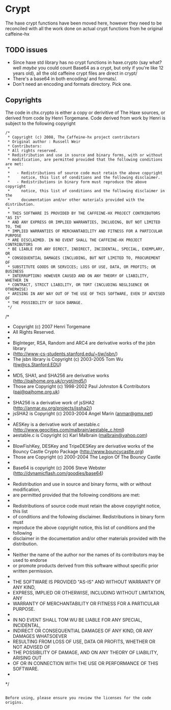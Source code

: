 # Crypt
The haxe crypt functions have been moved here, however they need to be reconciled with
all the work done on actual crypt functions from he original caffeine-hx

## TODO issues
* Since haxe std library has no crypt functions in haxe.crypto (say what? well *maybe* you could count Base64 as a crypt, but only if you're like 12 years old), all the old caffeine crypt files are direct in crypt/
* There's a base64 in both encoding/ and formats/. 
* Don't need an encoding and formats directory. Pick one.


## Copyrights

The code in chx.crypto is either a copy or derivitive of The Haxe sources, or derived from code
by Henri Torgemane. Code derived from work by Henri is subject to the following copyright
```
/*
 * Copyright (c) 2008, The Caffeine-hx project contributors
 * Original author : Russell Weir
 * Contributors:
 * All rights reserved.
 * Redistribution and use in source and binary forms, with or without
 * modification, are permitted provided that the following conditions are met:
 *
 *   - Redistributions of source code must retain the above copyright
 *     notice, this list of conditions and the following disclaimer.
 *   - Redistributions in binary form must reproduce the above copyright
 *     notice, this list of conditions and the following disclaimer in the
 *     documentation and/or other materials provided with the distribution.
 *
 * THIS SOFTWARE IS PROVIDED BY THE CAFFEINE-HX PROJECT CONTRIBUTORS "AS IS"
 * AND ANY EXPRESS OR IMPLIED WARRANTIES, INCLUDING, BUT NOT LIMITED TO, THE
 * IMPLIED WARRANTIES OF MERCHANTABILITY AND FITNESS FOR A PARTICULAR PURPOSE
 * ARE DISCLAIMED. IN NO EVENT SHALL THE CAFFEINE-HX PROJECT CONTRIBUTORS
 * BE LIABLE FOR ANY DIRECT, INDIRECT, INCIDENTAL, SPECIAL, EXEMPLARY, OR
 * CONSEQUENTIAL DAMAGES (INCLUDING, BUT NOT LIMITED TO, PROCUREMENT OF
 * SUBSTITUTE GOODS OR SERVICES; LOSS OF USE, DATA, OR PROFITS; OR BUSINESS
 * INTERRUPTION) HOWEVER CAUSED AND ON ANY THEORY OF LIABILITY, WHETHER IN
 * CONTRACT, STRICT LIABILITY, OR TORT (INCLUDING NEGLIGENCE OR OTHERWISE)
 * ARISING IN ANY WAY OUT OF THE USE OF THIS SOFTWARE, EVEN IF ADVISED OF
 * THE POSSIBILITY OF SUCH DAMAGE.
 */
```
/*
 * Copyright (c) 2007 Henri Torgemane
 * All Rights Reserved.
 *
 * BigInteger, RSA, Random and ARC4 are derivative works of the jsbn library
 * (http://www-cs-students.stanford.edu/~tjw/jsbn/)
 * The jsbn library is Copyright (c) 2003-2005  Tom Wu (tjw@cs.Stanford.EDU)
 *
 * MD5, SHA1, and SHA256 are derivative works (http://pajhome.org.uk/crypt/md5/)
 * Those are Copyright (c) 1998-2002 Paul Johnston & Contributors (paj@pajhome.org.uk)
 *
 * SHA256 is a derivative work of jsSHA2 (http://anmar.eu.org/projects/jssha2/)
 * jsSHA2 is Copyright (c) 2003-2004 Angel Marin (anmar@gmx.net)
 *
 * AESKey is a derivative work of aestable.c (http://www.geocities.com/malbrain/aestable_c.html)
 * aestable.c is Copyright (c) Karl Malbrain (malbrain@yahoo.com)
 *
 * BlowFishKey, DESKey and TripeDESKey are derivative works of the Bouncy Castle Crypto Package (http://www.bouncycastle.org)
 * Those are Copyright (c) 2000-2004 The Legion Of The Bouncy Castle
 *
 * Base64 is copyright (c) 2006 Steve Webster (http://dynamicflash.com/goodies/base64)
 *
 * Redistribution and use in source and binary forms, with or without modification, 
 * are permitted provided that the following conditions are met:
 *
 * Redistributions of source code must retain the above copyright notice, this list 
 * of conditions and the following disclaimer. Redistributions in binary form must 
 * reproduce the above copyright notice, this list of conditions and the following 
 * disclaimer in the documentation and/or other materials provided with the distribution.
 *
 * Neither the name of the author nor the names of its contributors may be used to endorse
 * or promote products derived from this software without specific prior written permission.
 *
 * THE SOFTWARE IS PROVIDED "AS-IS" AND WITHOUT WARRANTY OF ANY KIND, 
 * EXPRESS, IMPLIED OR OTHERWISE, INCLUDING WITHOUT LIMITATION, ANY 
 * WARRANTY OF MERCHANTABILITY OR FITNESS FOR A PARTICULAR PURPOSE.  
 *
 * IN NO EVENT SHALL TOM WU BE LIABLE FOR ANY SPECIAL, INCIDENTAL,
 * INDIRECT OR CONSEQUENTIAL DAMAGES OF ANY KIND, OR ANY DAMAGES WHATSOEVER
 * RESULTING FROM LOSS OF USE, DATA OR PROFITS, WHETHER OR NOT ADVISED OF
 * THE POSSIBILITY OF DAMAGE, AND ON ANY THEORY OF LIABILITY, ARISING OUT
 * OF OR IN CONNECTION WITH THE USE OR PERFORMANCE OF THIS SOFTWARE.
 *
 */
```

Before using, please ensure you review the licenses for the code origins.